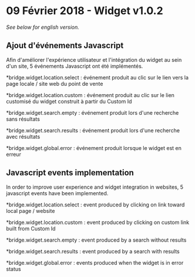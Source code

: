 # 09 Février 2018 - Widget v1.0.2

*See below for english version.*


## Ajout d'événements Javascript

Afin d'améliorer l'expérience utilisateur et l'intégration du widget au sein d'un site, 5 événements Javascript ont été implémentés.

*bridge.widget.location.select : événement produit au clic sur le lien vers la page locale / site web du point de vente

*bridge.widget.location.custom : événement produit au clic sur le lien customisé du widget construit à partir du Custom Id

*bridge.widget.search.empty : événement produit lors d'une recherche sans résultats

*bridge.widget.search.results : événement produit lors d'une recherche avec résultats

*bridge.widget.global.error : événement produit lorsque le widget est en erreur 


## Javascript events implementation

In order to improve user experience and widget integration in websites, 5 javascript events have been implemented. 

*bridge.widget.location.select : event produced by clicking on link toward local page / website

*bridge.widget.location.custom : event produced by clicking on custom link built from Custom Id

*bridge.widget.search.empty : event produced by a search without results

*bridge.widget.search.results : event produced by a search with results

*bridge.widget.global.error : events produced when the widget is in error status

